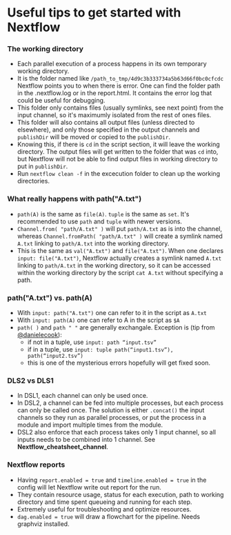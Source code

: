 # Useful tips to get started with Nextflow

### The working directory
- Each parallel execution of a process happens in its own temporary working directory. 
- It is the folder named like `/path_to_tmp/4d9c3b333734a5b63d66f0bc0cfcdc` Nextflow points you to when there is error. One can find the folder path in the .nextflow.log or in the report.html. It contains the error log that could be useful for debugging.
- This folder only contains files (usually symlinks, see next point) from the input channel, so it's maximumly isolated from the rest of ones files. 
- This folder will also contains all output files (unless directed to elsewhere), and only those specified in the output channels and `publishDir` will be moved or copied to the `publishDir`.
- Knowing this, if there is `cd` in the script section, it will leave the working directory. The output files will get written to the folder that was `cd` into, but Nextflow will not be able to find output files in working directory to put in `publishDir`. 
- Run `nextflow clean -f` in the excecution folder to clean up the working directories.

### What really happens with path("A.txt")
- `path(A)` is the same as `file(A)`. `tuple` is the same as `set`. It's recommended to use `path` and `tuple` with newer versions.
- `Channel.from( "path/A.txt" )` will put `path/A.txt` as is into the channel, whereas `Channel.fromPath( "path/A.txt" )` will create a symlink named `A.txt` linking to `path/A.txt` into the working directory. 
- This is the same as `val("A.txt")` and `file("A.txt")`. When one declares `input: file("A.txt")`, Nextflow actually creates a symlink named `A.txt` linking to `path/A.txt` in the working directory, so it can be accessed within the working directory by the script `cat A.txt` without specifying a path.

### path("A.txt") vs. path(A)
- With `input: path("A.txt")` one can refer to it in the script as `A.txt`
- With `input: path(A)` one can refer to A in the script as `$A`
- `path( )` and `path " "` are generally exchangale. Exception is (tip from [@danielecook](https://github.com/danielecook)): 
  - if not in a tuple, use `input: path “input.tsv”` 
  - if in a tuple, use `input: tuple path(“input1.tsv”), path(“input2.tsv”)`
  - this is one of the mysterious errors hopefully will get fixed soon.

### DLS2 vs DLS1
- In DSL1, each channel can only be used once. 
- In DSL2, a channel can be fed into multiple processes, but each process can only be called once. The solution is either `.concat()` the input channels so they run as parallel processes, or put the process in a module and import multiple times from the module.
- DSL2 also enforce that each process takes only 1 input channel, so all inputs needs to be combined into 1 channel. See **Nextflow_cheatsheet_channel**.

### Nextflow reports
- Having `report.enabled = true` and `timeline.enabled = true` in the config will let Nextflow write out report for the run. 
- They contain resource usage, status for each execution, path to working directory and time spent queueing and running for each step. 
- Extremely useful for troubleshooting and optimize resources.
- `dag.enabled = true` will draw a flowchart for the pipeline. Needs graphviz installed.


